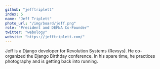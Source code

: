 ```yaml
---
github: "jefftriplett"
index: 5
name: "Jeff Triplett"
photo_url: "/img/board/jeff.png"
role: "President and DEFNA Co-Founder"
twitter: "webology"
website: "https://jefftriplett.com/"
---
```


Jeff is a Django developer for Revolution Systems (Revsys). He co-organized the Django Birthday conference. In his spare time, he practices photography and is getting back into running.

